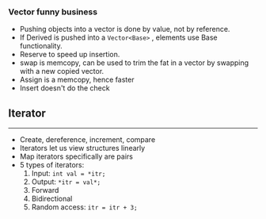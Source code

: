 ### Vector funny business

- Pushing objects into a vector is done by value, not by reference.
- If Derived is pushed into a `Vector<Base>` , elements use Base functionality.
- Reserve to speed up insertion.
- swap is memcopy, can be used to trim the fat in a vector by swapping with a new copied vector.
- Assign is a memcopy, hence faster
- Insert doesn't do the check


## Iterator
---
- Create, dereference, increment, compare
- Iterators let us view structures linearly
- Map iterators specifically are pairs
-  5 types of iterators: 
	1. Input: `int val = *itr;`
	2. Output: `*itr = val*;`
	3. Forward
	4. Bidirectional
	5. Random access: `itr = itr + 3;`
